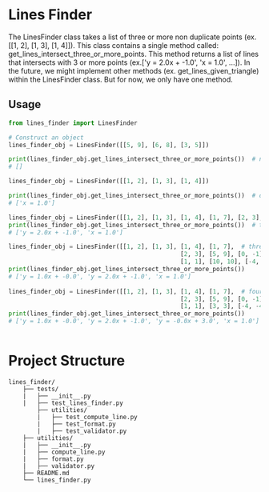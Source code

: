 # Lines Finder
The LinesFinder class takes a list of three or more 
non duplicate points (ex. [[1, 2], [1, 3], [1, 4]]). This class 
contains a single method called: get_lines_intersect_three_or_more_points. This method 
returns a list of lines that intersects with 3 or more points 
(ex.['y = 2.0x + -1.0', 'x = 1.0', ...]). In the future, we might 
implement other methods (ex. get_lines_given_triangle) within the LinesFinder class. But for now, 
we only have one method.  

## Usage

```python
from lines_finder import LinesFinder

# Construct an object 
lines_finder_obj = LinesFinder([[5, 9], [6, 8], [3, 5]])

print(lines_finder_obj.get_lines_intersect_three_or_more_points())  # no lines.
# []

lines_finder_obj = LinesFinder([[1, 2], [1, 3], [1, 4]])

print(lines_finder_obj.get_lines_intersect_three_or_more_points())  # one line.
# ['x = 1.0']

lines_finder_obj = LinesFinder([[1, 2], [1, 3], [1, 4], [1, 7], [2, 3], [5, 9], [0, -1]])
print(lines_finder_obj.get_lines_intersect_three_or_more_points())  # two line.
# ['y = 2.0x + -1.0', 'x = 1.0']

lines_finder_obj = LinesFinder([[1, 2], [1, 3], [1, 4], [1, 7],  # three lines.
                                                [2, 3], [5, 9], [0, -1], [0.5, 0],
                                                [1, 1], [10, 10], [-4, -4]])
print(lines_finder_obj.get_lines_intersect_three_or_more_points()) 
# ['y = 1.0x + -0.0', 'y = 2.0x + -1.0', 'x = 1.0']
 
lines_finder_obj = LinesFinder([[1, 2], [1, 3], [1, 4], [1, 7],  # four lines.
                                                [2, 3], [5, 9], [0, -1], [0.5, 0],
                                                [1, 1], [3, 3], [-4, -4]])
print(lines_finder_obj.get_lines_intersect_three_or_more_points()) 
# ['y = 1.0x + -0.0', 'y = 2.0x + -1.0', 'y = -0.0x + 3.0', 'x = 1.0']
 
```

# Project Structure
``` 
lines_finder/
    ├── tests/
    |   ├── __init__.py
    |   ├── test_lines_finder.py
        ├── utilities/
        |   ├── test_compute_line.py
        |   ├── test_format.py
        |   ├── test_validator.py
    ├── utilities/
    |   ├── __init__.py
    |   ├── compute_line.py
    |   ├── format.py
    |   ├── validator.py
    ├── README.md
    └── lines_finder.py
```
